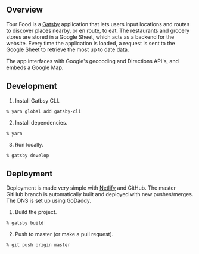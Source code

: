 ## Overview

Tour Food is a [Gatsby](https://www.gatsbyjs.org/) application that lets users input locations and routes to discover places nearby, or en route, to eat. The restaurants and grocery stores are stored in a Google Sheet, which acts as a backend for the website.  Every time the application is loaded, a request is sent to the Google Sheet to retrieve the most up to date data.

The app interfaces with Google's geocoding and Directions API's, and embeds a Google Map.

## Development

1. Install Gatbsy CLI.

  `% yarn global add gatsby-cli`

2. Install dependencies.

  `% yarn`

3. Run locally.

  `% gatsby develop`

## Deployment

Deployment is made very simple with [Netlify](https://www.netlify.com/) and GitHub.  The master GitHub branch is automatically built and deployed with new pushes/merges.  The DNS is set up using GoDaddy.

1. Build the project.

  `% gatsby build`

2. Push to master (or make a pull request).

  `% git push origin master`
